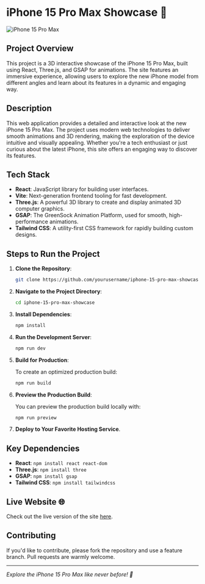 # iPhone 15 Pro Max Showcase 🎉

![iPhone 15 Pro Max](./path-to-your-image.png)

## Project Overview

This project is a 3D interactive showcase of the iPhone 15 Pro Max, built using React, Three.js, and GSAP for animations. The site features an immersive experience, allowing users to explore the new iPhone model from different angles and learn about its features in a dynamic and engaging way.

## Description

This web application provides a detailed and interactive look at the new iPhone 15 Pro Max. The project uses modern web technologies to deliver smooth animations and 3D rendering, making the exploration of the device intuitive and visually appealing. Whether you're a tech enthusiast or just curious about the latest iPhone, this site offers an engaging way to discover its features.

## Tech Stack

- **React**: JavaScript library for building user interfaces.
- **Vite**: Next-generation frontend tooling for fast development.
- **Three.js**: A powerful 3D library to create and display animated 3D computer graphics.
- **GSAP**: The GreenSock Animation Platform, used for smooth, high-performance animations.
- **Tailwind CSS**: A utility-first CSS framework for rapidly building custom designs.

## Steps to Run the Project

1. **Clone the Repository**:

    ```bash
    git clone https://github.com/yourusername/iphone-15-pro-max-showcase.git
    ```

2. **Navigate to the Project Directory**:

    ```bash
    cd iphone-15-pro-max-showcase
    ```

3. **Install Dependencies**:

    ```bash
    npm install
    ```

4. **Run the Development Server**:

    ```bash
    npm run dev
    ```

5. **Build for Production**:

    To create an optimized production build:

    ```bash
    npm run build
    ```

6. **Preview the Production Build**:

    You can preview the production build locally with:

    ```bash
    npm run preview
    ```

7. **Deploy to Your Favorite Hosting Service**.

## Key Dependencies

- **React**: `npm install react react-dom`
- **Three.js**: `npm install three`
- **GSAP**: `npm install gsap`
- **Tailwind CSS**: `npm install tailwindcss`

## Live Website 🌐

Check out the live version of the site [here](https://aple-15.netlify.app/).

## Contributing

If you'd like to contribute, please fork the repository and use a feature branch. Pull requests are warmly welcome.

---

*Explore the iPhone 15 Pro Max like never before! 🚀*
